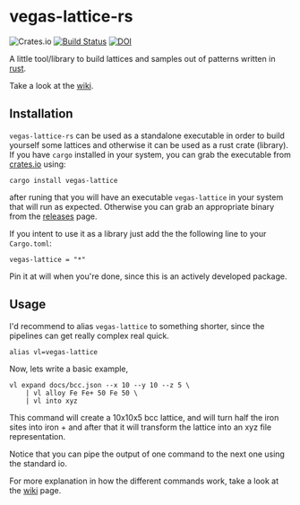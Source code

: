 # vegas-lattice-rs

![Crates.io](https://img.shields.io/crates/v/vegas-lattice.svg)
[![Build Status](https://travis-ci.org/odarbelaeze/vegas-lattice-rs.svg?branch=master)](https://travis-ci.org/odarbelaeze/vegas-lattice-rs)
[![DOI](https://zenodo.org/badge/90330925.svg)](https://zenodo.org/badge/latestdoi/90330925)

A little tool/library to build lattices and samples out of patterns written in
[rust].

Take a look at the [wiki].

## Installation

`vegas-lattice-rs` can be used as a standalone executable in order to build
yourself some lattices and otherwise it can be used as a rust crate (library).
If you have `cargo` installed in your system, you can grab the executable from
[crates.io] using:

```
cargo install vegas-lattice
```

after runing that you will have an executable `vegas-lattice` in your system
that will run as expected. Otherwise you can grab an appropriate binary from
the [releases] page.

If you intent to use it as a library just add the the following line to your
`Cargo.toml`:

```
vegas-lattice = "*"
```

Pin it at will when you're done, since this is an actively developed package.

## Usage

I'd recommend to alias `vegas-lattice` to something shorter, since the
pipelines can get really complex real quick.

```
alias vl=vegas-lattice
```

Now, lets write a basic example,

```
vl expand docs/bcc.json --x 10 --y 10 --z 5 \
    | vl alloy Fe Fe+ 50 Fe 50 \
    | vl into xyz
```

This command will create a 10x10x5 bcc lattice, and will turn half the iron
sites into iron + and after that it will transform the lattice into an xyz file
representation.

Notice that you can pipe the output of one command to the next one using the
standard io.

For more explanation in how the different commands work, take a look at the
[wiki] page.


[crates.io]: https://crates.io/
[rust]: https://www.rust-lang.org/en-US/
[wiki]: https://github.com/odarbelaeze/vegas-lattice-rs/wiki
[releases]: https://github.com/odarbelaeze/vegas-lattice-rs/releases


